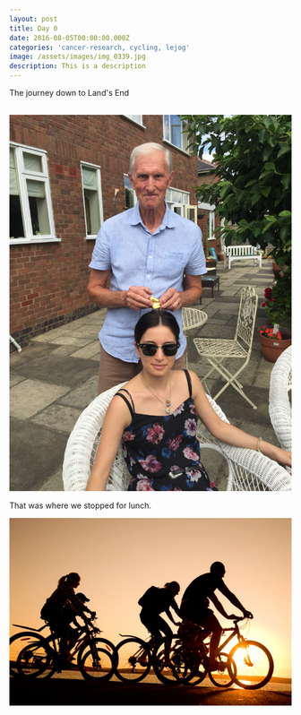```yaml
---
layout: post
title: Day 0
date: 2016-08-05T00:00:00.000Z
categories: 'cancer-research, cycling, lejog'
image: /assets/images/img_0339.jpg
description: This is a description
---
```



The journey down to Land's End

<br>![](/uploads/versions/img-0339---x----2448-3264x---.jpg)

That was where we stopped for lunch.

![](/uploads/versions/cycling---x----640-426x---.jpg)